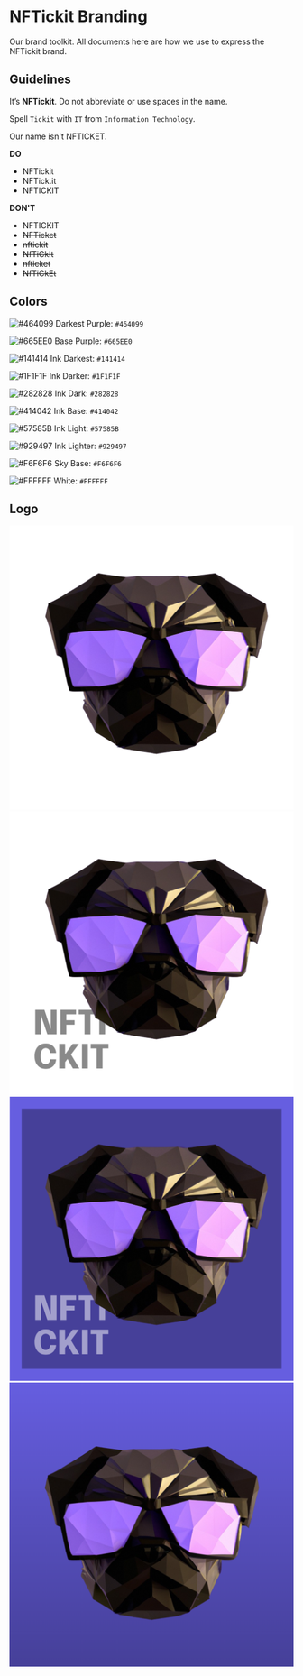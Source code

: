 # NFTickit Branding

Our brand toolkit. All documents here are how we use to express the NFTickit brand.

## Guidelines
It’s **NFTickit**. Do not abbreviate or use spaces in the name.

Spell `Tickit` with `IT` from `Information Technology`.

Our name isn't NFTICKET.

**DO**
- NFTickit
- NFTick.it
- NFTICKIT

**DON'T**
- ~~NFTICKIT~~
- ~~NFTicket~~
- ~~nftickit~~
- ~~NfTiCkIt~~
- ~~nfticket~~
- ~~NfTiCkEt~~

## Colors
![#464099](https://via.placeholder.com/15/464099/464099.png) Darkest Purple: `#464099`

![#665EE0](https://via.placeholder.com/15/665EE0/665EE0.png) Base Purple: `#665EE0`

![#141414](https://via.placeholder.com/15/141414/141414.png) Ink Darkest: `#141414`

![#1F1F1F](https://via.placeholder.com/15/1F1F1F/1F1F1F.png) Ink Darker: `#1F1F1F`

![#282828](https://via.placeholder.com/15/282828/282828.png) Ink Dark: `#282828`

![#414042](https://via.placeholder.com/15/414042/414042.png) Ink Base: `#414042`

![#57585B](https://via.placeholder.com/15/57585B/57585B.png) Ink Light: `#57585B`

![#929497](https://via.placeholder.com/15/929497/929497.png) Ink Lighter: `#929497`

![#F6F6F6](https://via.placeholder.com/15/F6F6F6/F6F6F6.png) Sky Base: `#F6F6F6`

![#FFFFFF](https://via.placeholder.com/15/FFFFFF/FFFFFF.png) White: `#FFFFFF`

## Logo

![Logo for Dark Background](logo_for_dark_bg.png)
![Logo for Bright Background](logo_for_bright_bg.png)
![Logo with Background](logo_with_background.png)
![App Icon](app_icon.png)
